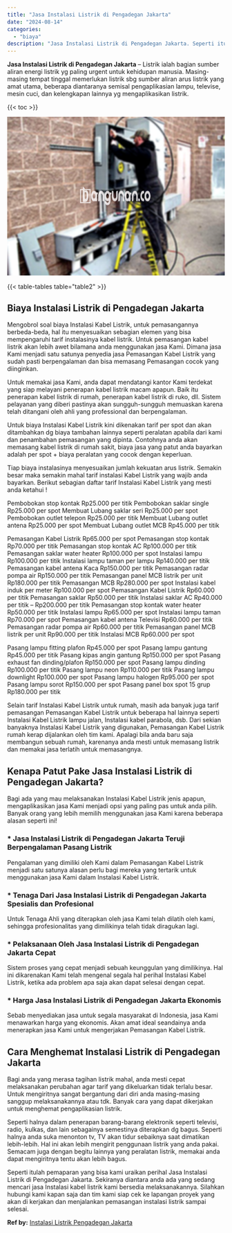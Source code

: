 ```yaml
---
title: "Jasa Instalasi Listrik di Pengadegan Jakarta"
date: "2024-08-14"
categories: 
  - "biaya"
description: "Jasa Instalasi Listrik di Pengadegan Jakarta. Seperti itulah pemaparan yang bisa kami uraikan perihal Jasa Instalasi Listrik di Pengadegan Jakarta. Sekiranya..."
---
```


**Jasa Instalasi Listrik di Pengadegan Jakarta** – Listrik ialah bagian sumber aliran energi listrik yg paling urgent untuk kehidupan manusia. Masing-masing tempat tinggal memerlukan listrik sbg sumber aliran arus listrik yang amat utama, beberapa diantaranya semisal pengaplikasian lampu, televise, mesin cuci, dan kelengkapan lainnya yg mengaplikasikan listrik.

{{< toc >}}

![Jasa Instalasi Listrik di Pengadegan Jakarta](/images/instalasi-listrik-murah01.png)

{{< table-tables table="table2" >}}

## Biaya Instalasi Listrik di Pengadegan Jakarta

Mengobrol soal biaya Instalasi Kabel Listrik, untuk pemasangannya berbeda-beda, hal itu menyesuaikan sebagian elemen yang bisa mempengaruhi tarif instalasinya kabel listrik. Untuk pemasangan kabel listrik akan lebih awet bilamana anda menggunakan jasa Kami. Dimana jasa Kami menjadi satu satunya penyedia jasa Pemasangan Kabel Listrik yang sudah pasti berpengalaman dan bisa memasang Pemasangan cocok yang diinginkan.

Untuk memakai jasa Kami, anda dapat mendatangi kantor Kami terdekat yang siap melayani penerapan kabel listrik macam apapun. Baik itu penerapan kabel listrik di rumah, penerapan kabel listrik di ruko, dll. Sistem pelayanan yang diberi pastinya akan sungguh-sungguh memuaskan karena telah ditangani oleh ahli yang professional dan berpengalaman.

Untuk biaya Instalasi Kabel Listrik kini dikenakan tarif per spot dan akan ditambahkan dg biaya tambahan lainnya seperti peralatan apabila dari kami dan penambahan pemasangan yang dipinta. Contohnya anda akan memasang kabel listrik di rumah sakit, biaya jasa yang patut anda bayarkan adalah per spot + biaya peralatan yang cocok dengan keperluan.

Tiap biaya instalasinya menyesuaikan jumlah kekuatan arus listrik. Semakin besar maka semakin mahal tarif instalasi Kabel Listrik yang wajib anda bayarkan. Berikut sebagian daftar tarif Instalasi Kabel Listrik yang mesti anda ketahui !

Pembobokan stop kontak Rp25.000 per titik Pembobokan saklar single Rp25.000 per spot Membuat Lubang saklar seri Rp25.000 per spot Pembobokan outlet telepon Rp25.000 per titik Membuat Lubang outlet antena Rp25.000 per spot Membuat Lubang outlet MCB Rp45.000 per titik

Pemasangan Kabel Listrik Rp65.000 per spot Pemasangan stop kontak Rp70.000 per titik Pemasangan stop kontak AC Rp100.000 per titik Pemasangan saklar water heater Rp100.000 per spot Instalasi lampu Rp100.000 per titik Instalasi lampu taman per lampu Rp140.000 per titik Pemasangan kabel antena Kaca Rp150.000 per titik Pemasangan radar pompa air Rp150.000 per titik Pemasangan panel MCB listrik per unit Rp180.000 per titik Pemasangan MCB Rp280.000 per spot Instalasi kabel induk per meter Rp100.000 per spot Pemasangan Kabel Listrik Rp60.000 per titik Pemasangan saklar Rp50.000 per titik Instalasi saklar AC Rp40.000 per titik – Rp200.000 per titik Pemasangan stop kontak water heater Rp50.000 per titik Instalasi lampu Rp65.000 per spot Instalasi lampu taman Rp70.000 per spot Pemasangan kabel antena Televisi Rp60.000 per titik Pemasangan radar pompa air Rp60.000 per titik Pemasangan panel MCB listrik per unit Rp90.000 per titik Instalasi MCB Rp60.000 per spot

Pasang lampu fitting plafon Rp45.000 per spot Pasang lampu gantung Rp45.000 per titik Pasang kipas angin gantung Rp150.000 per spot Pasang exhaust fan dinding/plafon Rp150.000 per spot Pasang lampu dinding Rp100.000 per titik Pasang lampu neon Rp110.000 per titik Pasang lampu downlight Rp100.000 per spot Pasang lampu halogen Rp95.000 per spot Pasang lampu sorot Rp150.000 per spot Pasang panel box spot 15 grup Rp180.000 per titik

Selain tarif Instalasi Kabel Listrik untuk rumah, masih ada banyak juga tarif pemasangan Pemasangan Kabel Listrik untuk beberapa hal lainnya seperti Instalasi Kabel Listrik lampu jalan, Instalasi kabel parabola, dsb. Dari sekian banyaknya Instalasi Kabel Listrik yang digunakan, Pemasangan Kabel Listrik rumah kerap dijalankan oleh tim kami. Apalagi bila anda baru saja membangun sebuah rumah, karenanya anda mesti untuk memasang listrik dan memakai jasa terlatih untuk memasangnya.

## Kenapa Patut Pake Jasa Instalasi Listrik di Pengadegan Jakarta?

Bagi ada yang mau melaksanakan Instalasi Kabel Listrik jenis apapun, mengaplikasikan jasa Kami menjadi opsi yang paling pas untuk anda pilih. Banyak orang yang lebih memilih menggunakan jasa Kami karena beberapa alasan seperti ini!

### \* Jasa Instalasi Listrik di Pengadegan Jakarta Teruji Berpengalaman Pasang Listrik

Pengalaman yang dimiliki oleh Kami dalam Pemasangan Kabel Listrik menjadi satu satunya alasan perlu bagi mereka yang tertarik untuk menggunakan jasa Kami dalam Instalasi Kabel Listrik.

### \* Tenaga Dari Jasa Instalasi Listrik di Pengadegan Jakarta Spesialis dan Profesional

Untuk Tenaga Ahli yang diterapkan oleh jasa Kami telah dilatih oleh kami, sehingga profesionalitas yang dimilikinya telah tidak diragukan lagi.

### \* Pelaksanaan Oleh Jasa Instalasi Listrik di Pengadegan Jakarta Cepat

Sistem proses yang cepat menjadi sebuah keunggulan yang dimilikinya. Hal ini dikarenakan Kami telah mengenal segala hal perihal Instalasi Kabel Listrik, ketika ada problem apa saja akan dapat selesai dengan cepat.

### \* Harga Jasa Instalasi Listrik di Pengadegan Jakarta Ekonomis

Sebab menyediakan jasa untuk segala masyarakat di Indonesia, jasa Kami menawarkan harga yang ekonomis. Akan amat ideal seandainya anda menerapkan jasa Kami untuk mengerjakan Pemasangan Kabel Listrik.

## Cara Menghemat Instalasi Listrik di Pengadegan Jakarta


Bagi anda yang merasa tagihan listrik mahal, anda mesti cepat melaksanakan perubahan agar tarif yang dikeluarkan tidak terlalu besar. Untuk mengiritnya sangat bergantung dari diri anda masing-masing sanggup melaksanakannya atau tdk. Banyak cara yang dapat dikerjakan untuk menghemat pengaplikasian listrik.

Seperti halnya dalam penerapan barang-barang elektronik seperti televisi, radio, kulkas, dan lain sebagainya semestinya diterapkan dg bagus. Seperti halnya anda suka menonton tv, TV akan tidur sebaiknya saat dimatikan lebih-lebih. Hal ini akan lebih mengirit penggunaan listrik yang anda pakai. Semacam juga dengan begitu lainnya yang peralatan listrik, memakai anda dapat mengiritnya tentu akan lebih bagus.

Seperti itulah pemaparan yang bisa kami uraikan perihal Jasa Instalasi Listrik di Pengadegan Jakarta. Sekiranya diantara anda ada yang sedang mencari jasa Instalasi kabel listrik kami bersedia melaksanakannya. Silahkan hubungi kami kapan saja dan tim kami siap cek ke lapangan proyek yang akan di kerjakan dan menjalankan pemasangan instalasi listrik sampai selesai.

**Ref by:** [Instalasi Listrik Pengadegan Jakarta](https://id.wikipedia.org/wiki/Instalasi)
